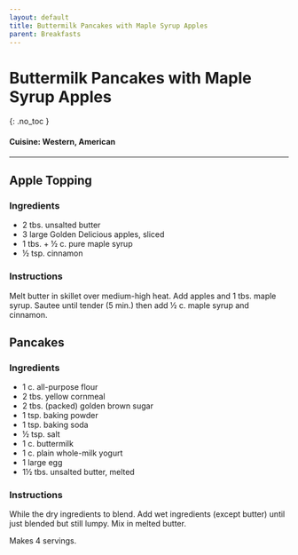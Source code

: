 ```yaml
---
layout: default
title: Buttermilk Pancakes with Maple Syrup Apples
parent: Breakfasts
---
```


# Buttermilk Pancakes with Maple Syrup Apples
{: .no_toc }

#### Cuisine: Western, American
---

## Apple Topping

### Ingredients

<ul>
	<li>2 tbs. unsalted butter</li>
	<li>3 large Golden Delicious apples, sliced</li>
	<li>1 tbs. + ½ c. pure maple syrup</li>
	<li>½ tsp. cinnamon</li>
</ul>

### Instructions

Melt butter in skillet over medium-high heat. Add apples and 1 tbs. maple syrup. Sautee until tender (5 min.) then add ½ c. maple syrup and
cinnamon.


## Pancakes

### Ingredients
<ul>
	<li>1 c. all-purpose flour</li>
	<li>2 tbs. yellow cornmeal</li>
	<li>2 tbs. (packed) golden brown sugar</li>
	<li>1 tsp. baking powder</li>
	<li>1 tsp. baking soda</li>
	<li>½ tsp. salt</li>
	<li>1 c. buttermilk</li>
	<li>1 c. plain whole-milk yogurt</li>
	<li>1 large egg</li>
	<li>1½ tbs. unsalted butter, melted</li>
</ul>

### Instructions

While the dry ingredients to blend. Add wet ingredients
(except butter) until just blended but still lumpy. Mix in melted butter.

Makes 4 servings.
